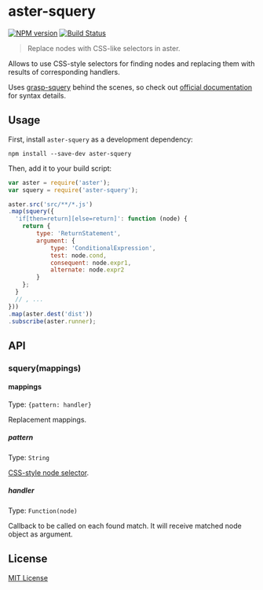 # aster-squery
[![NPM version][npm-image]][npm-url]
[![Build Status][travis-image]][travis-url]

> Replace nodes with CSS-like selectors in aster.

Allows to use CSS-style selectors for finding nodes and replacing them with results of corresponding handlers.

Uses [grasp-squery](https://npmjs.org/package/grasp-squery) behind the scenes, so check out [official documentation](http://graspjs.com/docs/squery/) for syntax details.

## Usage

First, install `aster-squery` as a development dependency:

```shell
npm install --save-dev aster-squery
```

Then, add it to your build script:

```javascript
var aster = require('aster');
var squery = require('aster-squery');

aster.src('src/**/*.js')
.map(squery({
  'if[then=return][else=return]': function (node) {
    return {
        type: 'ReturnStatement',
        argument: {
            type: 'ConditionalExpression',
            test: node.cond,
            consequent: node.expr1,
            alternate: node.expr2
        }
    };
  }
  // , ...
}))
.map(aster.dest('dist'))
.subscribe(aster.runner);
```

## API

### squery(mappings)

#### mappings
Type: `{pattern: handler}`

Replacement mappings.

##### pattern
Type: `String`

[CSS-style node selector](http://graspjs.com/docs/squery/).

##### handler
Type: `Function(node)`

Callback to be called on each found match. It will receive matched node object as argument.

## License

[MIT License](http://en.wikipedia.org/wiki/MIT_License)

[npm-url]: https://npmjs.org/package/aster-squery
[npm-image]: https://badge.fury.io/js/aster-squery.png

[travis-url]: http://travis-ci.org/asterjs/aster-squery
[travis-image]: https://secure.travis-ci.org/asterjs/aster-squery.png?branch=master
